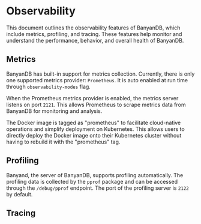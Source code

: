 # Observability

This document outlines the observability features of BanyanDB, which include metrics, profiling, and tracing. These features help monitor and understand the performance, behavior, and overall health of BanyanDB.

## Metrics

BanyanDB has built-in support for metrics collection. Currently, there is only one supported metrics provider: `Prometheus`. It is auto enabled at run time through `observability-modes` flag. 

When the Prometheus metrics provider is enabled, the metrics server listens on port `2121`. This allows Prometheus to scrape metrics data from BanyanDB for monitoring and analysis.

The Docker image is tagged as "prometheus" to facilitate cloud-native operations and simplify deployment on Kubernetes. This allows users to directly deploy the Docker image onto their Kubernetes cluster without having to rebuild it with the "prometheus" tag.

## Profiling

Banyand, the server of BanyanDB, supports profiling automatically. The profiling data is collected by the `pprof` package and can be accessed through the `/debug/pprof` endpoint. The port of the profiling server is `2122` by default.

## Tracing

